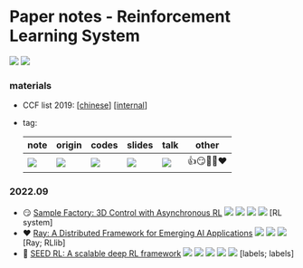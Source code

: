 # Paper notes - Reinforcement Learning System

[![](https://img.shields.io/github/repo-size/gg-lc/papernotes-rlsys)](https://github.com/gg-lc/papernotes-rlsys) [![](https://img.shields.io/github/directory-file-count/gg-lc/papernotes-rlsys/paper?label=total%20papers&labelColor=gray&color=red)](paper)

### materials

* CCF list 2019: [[chinese](materials/CCF_chinese.pdf)] [[internal](materials/CCF_internal.pdf)]

* tag:

  | note                                                         | origin                                                       | codes                                                        | slides                                                       | talk                                                         | other                                       |
  | ------------------------------------------------------------ | ------------------------------------------------------------ | ------------------------------------------------------------ | ------------------------------------------------------------ | ------------------------------------------------------------ | ------------------------------------------- |
  | [![](https://img.shields.io/static/v1.svg?label=📑&message=NOTE&color=red)](https://github.com/gg-lc/papernotes-rlsys/notes) | [![](https://img.shields.io/static/v1.svg?label=🌐&labelColor=gray&message=OSDI'20&color=purple)](https://www.usenix.org/conference/osdi22) | [![](https://img.shields.io/static/v1.svg?label=&logo=github&labelColor=gray&message=CODE&color=blue)](https://github.com/gg-lc/papernotes-rlsys) | [![](https://img.shields.io/static/v1.svg?label=📺&message=PPT&color=green)](https://github.com/gg-lc/papernotes-rlsys/materials) | [![](https://img.shields.io/static/v1.svg?label=📹&labelColor=gray&message=TALK&color=yellow)](https://papertalk.org/index) | :thumbsup::smirk::pushpin::bookmark::heart: |

[//]: https://img.shields.io/static/v1.svg?label=abc&amp;message=abc&amp;color=blue&amp;labelColor=gray
[//]: https://blog.csdn.net/luo15242208310/article/details/114530777

### 2022.09

* :smirk: [Sample Factory: 3D Control with Asynchronous RL](paper/xx.pdf) [![](https://img.shields.io/static/v1.svg?label=📑&message=NOTE&color=red)](https://github.com/gg-lc/papernotes-rlsys/notes/xxx.md) [![](https://img.shields.io/static/v1.svg?label=🌐&labelColor=gray&message=ArXiv'22&color=purple)](https://www.usenix.org/conference/osdi22) [![](https://img.shields.io/static/v1.svg?label=&logo=github&labelColor=gray&message=CODE&color=blue)](https://github.com/gg-lc/papernotes-rlsys) [![](https://img.shields.io/static/v1.svg?label=📺&message=PPT&color=green)](https://github.com/gg-lc/papernotes-rlsys/materials) [RL system]
* :heart: [Ray: A Distributed Framework  for Emerging AI Applications](paper/xx.pdf) [![](https://img.shields.io/static/v1.svg?label=🌐&labelColor=gray&message=SoCC'21&color=purple)](https://www.usenix.org/conference/osdi22) [![](https://img.shields.io/static/v1.svg?label=&logo=github&labelColor=gray&message=CODE&color=blue)](https://github.com/gg-lc/papernotes-rlsys) [![](https://img.shields.io/static/v1.svg?label=📺&message=PPT&color=green)](https://github.com/gg-lc/papernotes-rlsys/materials) [Ray; RLlib]
* :bookmark: [SEED RL: A scalable deep RL framework](paper/xx.pdf) [![](https://img.shields.io/static/v1.svg?label=📑&message=NOTE&color=red)](https://github.com/gg-lc/papernotes-rlsys/notes/xxx.md) [![](https://img.shields.io/static/v1.svg?label=🌐&labelColor=gray&message=OSDI'20&color=purple)](https://www.usenix.org/conference/osdi22) [![](https://img.shields.io/static/v1.svg?label=&logo=github&labelColor=gray&message=CODE&color=blue)](https://github.com/gg-lc/papernotes-rlsys) [![](https://img.shields.io/static/v1.svg?label=📺&message=PPT&color=green)](https://github.com/gg-lc/papernotes-rlsys/materials) [![](https://img.shields.io/static/v1.svg?label=📹&labelColor=gray&message=TALK&color=yellow)](https://papertalk.org/index) [labels; labels]

